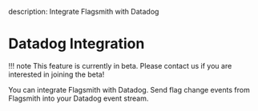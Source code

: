 description: Integrate Flagsmith with Datadog

# Datadog Integration

!!! note
    This feature is currently in beta. Please contact us if you are interested in joining the beta!

You can integrate Flagsmith with Datadog. Send flag change events from Flagsmith into your Datadog event stream.

